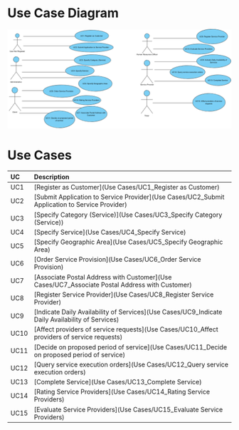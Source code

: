 # Use Case Diagram

![DUC_App.png](https://github.com/GabrielPelosi/Isep-Lapr2/blob/master/wiki/Use%20Cases/DUC_App.png)

# Use Cases
| UC  | Description                                                               |                   
|:----|:------------------------------------------------------------------------|
| UC1 | [Register as Customer](Use Cases/UC1_Register as Customer)   |
| UC2 | [Submit Application to Service Provider](Use Cases/UC2_Submit Application to Service Provider)  |
| UC3 | [Specify Category (Service)](Use Cases/UC3_Specify Category (Service))|
| UC4 | [Specify Service](Use Cases/UC4_Specify Service)|
| UC5 | [Specify Geographic Area](Use Cases/UC5_Specify Geographic Area)|
| UC6 | [Order Service Provision](Use Cases/UC6_Order Service Provision)|
| UC7 | [Associate Postal Address with Customer](Use Cases/UC7_Associate Postal Address with Customer)|
| UC8 | [Register Service Provider](Use Cases/UC8_Register Service Provider)|
| UC9 | [Indicate Daily Availability of Services](Use Cases/UC9_Indicate Daily Availability of Services)|
| UC10 | [Affect providers of service requests](Use Cases/UC10_Affect providers of service requests)|
| UC11 | [Decide on proposed period of service](Use Cases/UC11_Decide on proposed period of service)|
| UC12 | [Query service execution orders](Use Cases/UC12_Query service execution orders)|
| UC13 | [Complete Service](Use Cases/UC13_Complete Service)|
| UC14 | [Rating Service Providers](Use Cases/UC14_Rating Service Providers)|
| UC15 | [Evaluate Service Providers](Use Cases/UC15_Evaluate Service Providers)|
